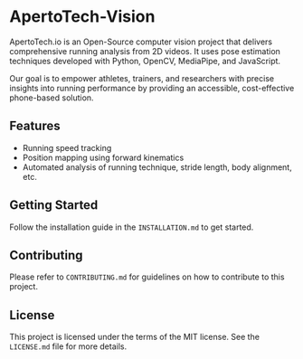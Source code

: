 # ApertoTech-Vision

ApertoTech.io is an Open-Source computer vision project that delivers comprehensive running analysis from 2D videos. It uses pose estimation techniques developed with Python, OpenCV, MediaPipe, and JavaScript. 

Our goal is to empower athletes, trainers, and researchers with precise insights into running performance by providing an accessible, cost-effective phone-based solution.

## Features

- Running speed tracking
- Position mapping using forward kinematics
- Automated analysis of running technique, stride length, body alignment, etc.

## Getting Started

Follow the installation guide in the `INSTALLATION.md` to get started.

## Contributing

Please refer to `CONTRIBUTING.md` for guidelines on how to contribute to this project.

## License

This project is licensed under the terms of the MIT license. See the `LICENSE.md` file for more details.
